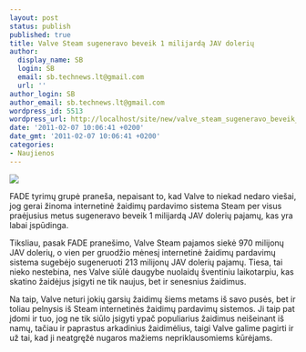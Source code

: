 ```yaml
---
layout: post
status: publish
published: true
title: Valve Steam sugeneravo beveik 1 milijardą JAV dolerių
author:
  display_name: SB
  login: SB
  email: sb.technews.lt@gmail.com
  url: ''
author_login: SB
author_email: sb.technews.lt@gmail.com
wordpress_id: 5513
wordpress_url: http://localhost/site/new/valve_steam_sugeneravo_beveik_1_milijarda_jav_doleriu/
date: '2011-02-07 10:06:41 +0200'
date_gmt: '2011-02-07 10:06:41 +0200'
categories:
- Naujienos
---
```

<div class="imgright"><img src="http://technews.lt/upload/steam.jpg"  /></div>
<p>FADE tyrimų grupė praneša, nepaisant to, kad Valve to niekad nedaro viešai, jog gerai žinoma internetinė žaidimų pardavimo sistema Steam per visus praėjusius metus sugeneravo beveik 1 milijardą JAV dolerių pajamų, kas yra labai įspūdinga.</p>
<p>Tiksliau, pasak FADE pranešimo, Valve Steam pajamos siekė 970 milijonų JAV dolerių, o vien per gruodžio mėnesį internetinė žaidimų pardavimų sistema sugebėjo sugeneruoti 213 milijonų JAV dolerių pajamų. Tiesa, tai nieko nestebina, nes Valve siūlė daugybe nuolaidų šventiniu laikotarpiu, kas skatino žaidėjus įsigyti ne tik naujus, bet ir senesnius žaidimus.</p>
<p>Na taip, Valve neturi jokių garsių žaidimų šiems metams iš savo pusės, bet ir toliau pelnysis iš Steam internetinės žaidimų pardavimų sistemos. Ji taip pat įdomi ir tuo, jog ne tik siūlo įsigyti ypač populiarius žaidimus neišeinant iš namų, tačiau ir paprastus arkadinius žaidimėlius, taigi Valve galime pagirti ir už tai, kad ji neatgręžė nugaros mažiems nepriklausomiems kūrėjams.<br /></p>
